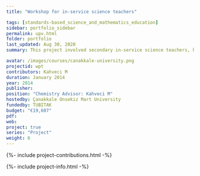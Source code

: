 ```yaml
---
title: "Workshop for in-service science teachers"

tags: [standards-based_science_and_mathematics_education]
sidebar: portfolio_sidebar
permalink: upv.html
folder: portfolio
last_updated: Aug 30, 2020
summary: This project involved secondary in-service science teachers, having the content areas of chemistry, physics, biology, and mathematics, to advance their practicals skill on project development in education as way of improved teaching practice. I served as Chemistry Advisor and worked with about 20 chemistry teachers during a week-long intensive workshop period.

avatar: /images/courses/canakkale-university.png
projectid: wpt
contributors: Kahveci M
duration: January 2014
year: 2014
publisher:
position: "Chemistry Advisor: Kahveci M"
hostedby: Çanakkale Onsekiz Mart University
fundedby: TUBITAK
budget: "€19,607"
pdf:
web:
project: true
series: "Project"
weight: 6
---
```


{%- include project-contributions.html -%}

{%- include project-info.html -%}